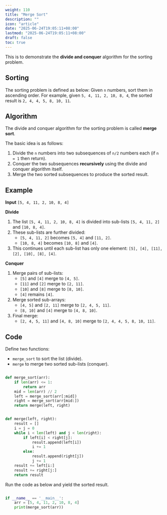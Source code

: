 ```yaml
---
weight: 110
title: "Merge Sort"
description: ""
icon: "article"
date: "2025-06-24T19:05:11+08:00"
lastmod: "2025-06-24T19:05:11+08:00"
draft: false
toc: true
---
```


This is to demonstrate the **divide and conquer** algorithm for the sorting problem. 

## Sorting

The sorting problem is defined as below: Given `n` numbers, sort them in ascending order. For example, given `5, 4, 11, 2, 10, 8, 4`, the sorted result is `2, 4, 4, 5, 8, 10, 11`.

## Algorithm

The divide and conquer algorithm for the sorting problem is called **merge sort**.

The basic idea is as follows:
1. Divide the `n` numbers into two subsequences of `n/2` numbers each (if `n = 1` then return).
2. Conquer the two subsequences **recursively** using the divide and conquer algorithm itself.
3. Merge the two sorted subsequences to produce the sorted result.

## Example

**Input** `[5, 4, 11, 2, 10, 8, 4]`

**Divide**

1. The list `[5, 4, 11, 2, 10, 8, 4]` is divided into sub-lists `[5, 4, 11, 2]` and `[10, 8, 4]`.
2. These sub-lists are further divided:
    * `[5, 4, 11, 2]` becomes `[5, 4]` and `[11, 2]`.
    *  `[10, 8, 4]` becomes `[10, 8]` and `[4]`.
3. This continues until each sub-list has only one element: `[5], [4], [11], [2], [10], [8], [4]`.

**Conquer**

1. Merge pairs of sub-lists:
    * `[5]` and `[4]` merge to `[4, 5]`.
    * `[11]` and `[2]` merge to `[2, 11]`.
    * `[10]` and `[8]` merge to `[8, 10]`.
    * `[4]` remains `[4]`.
2. Merge sorted sub-arrays:
    * `[4, 5]` and `[2, 11]` merge to `[2, 4, 5, 11]`.
    * `[8, 10]` and `[4]` merge to `[4, 8, 10]`.
3. Final merge:
    * `[2, 4, 5, 11]` and `[4, 8, 10]` merge to `[2, 4, 4, 5, 8, 10, 11]`.

## Code

Define two functions:
* `merge_sort` to sort the list (divide).
* `merge` to merge two sorted sub-lists (conquer).

```python

def merge_sort(arr):
    if len(arr) <= 1:
        return arr
    mid = len(arr) // 2
    left = merge_sort(arr[:mid])
    right = merge_sort(arr[mid:])
    return merge(left, right)
```

```python

def merge(left, right):
    result = []
    i = j = 0
    while i < len(left) and j < len(right):
        if left[i] < right[j]:
            result.append(left[i])
            i += 1
        else:
            result.append(right[j])
            j += 1
    result += left[i:]
    result += right[j:]
    return result
```

Run the code as below and yield the sorted result.

```python

if __name__ == '__main__':
    arr = [5, 4, 11, 2, 10, 8, 4]
    print(merge_sort(arr))
```